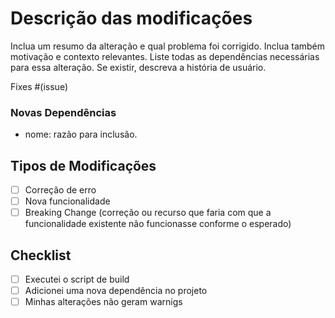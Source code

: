 # Descrição das modificações

Inclua um resumo da alteração e qual problema foi corrigido. Inclua também motivação e contexto relevantes. Liste todas as dependências necessárias para essa alteração. Se existir, descreva a história de usuário.

Fixes #(issue)

### Novas Dependências

- nome: razão para inclusão.

## Tipos de Modificações

- [ ] Correção de erro
- [ ] Nova funcionalidade
- [ ] Breaking Change (correção ou recurso que faria com que a funcionalidade existente não funcionasse conforme o esperado)

## Checklist

- [ ] Executei o script de build
- [ ] Adicionei uma nova dependência no projeto
- [ ] Minhas alterações não geram warnigs